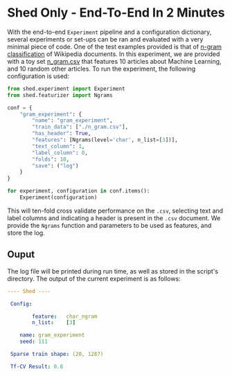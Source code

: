 # Shed Only - End-To-End In 2 Minutes

With the end-to-end `Experiment` pipeline and a configuration dictionary,
several experiments or set-ups can be ran and evaluated with a very minimal
piece of code. One of the test examples provided is that of
[n-gram classification](https://github.com/cmry/shed/blob/master/examples/n_gram.py)
of Wikipedia documents. In this experiment, we are provided with a toy set
[n_gram.csv](https://github.com/cmry/shed/blob/master/examples/n_gram.csv) that
features 10 articles about Machine Learning, and 10 random other articles. To
run the experiment, the following configuration is used:

``` python
from shed.experiment import Experiment
from shed.featurizer import Ngrams

conf = {
    "gram_experiment": {
        "name": "gram_experiment",
        "train_data": ["./n_gram.csv"],
        "has_header": True,
        "features": [Ngrams(level='char', n_list=[3])],
        "text_column": 1,
        "label_column": 0,
        "folds": 10,
        "save": ("log")
    }
}

for experiment, configuration in conf.items():
    Experiment(configuration)
```

This will ten-fold cross validate performance on the `.csv`, selecting text
and label columns and indicating a header is present in the `.csv` document.
We provide the `Ngrams` function and parameters to be used as features, and
store the log.

## Ouput

The log file will be printed during run time, as well as stored in the
script's directory. The output of the current experiment is as follows:

``` yml
---- Shed ----

 Config:

        feature:   char_ngram
        n_list:    [3]

	name: gram_experiment
	seed: 111

 Sparse train shape: (20, 1287)

 Tf-CV Result: 0.8
```
